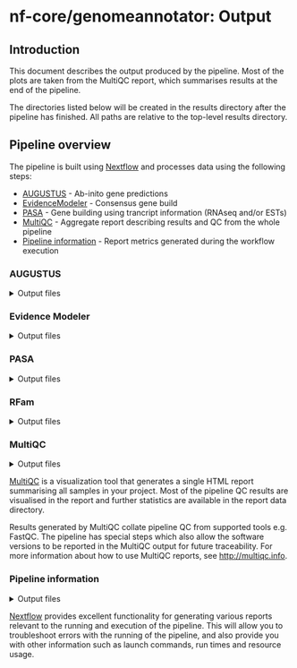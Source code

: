 # nf-core/genomeannotator: Output

## Introduction

This document describes the output produced by the pipeline. Most of the plots are taken from the MultiQC report, which summarises results at the end of the pipeline.

The directories listed below will be created in the results directory after the pipeline has finished. All paths are relative to the top-level results directory.

## Pipeline overview

The pipeline is built using [Nextflow](https://www.nextflow.io/) and processes data using the following steps:

* [AUGUSTUS](#augustus) - Ab-inito gene predictions
* [EvidenceModeler](#evidencemodeler) - Consensus gene build
* [PASA](#pasa) - Gene building using trancript information (RNAseq and/or ESTs)
* [MultiQC](#multiqc) - Aggregate report describing results and QC from the whole pipeline
* [Pipeline information](#pipeline-information) - Report metrics generated during the workflow execution

### AUGUSTUS

<details markdown="1">
<summary>Output files</summary>

* `annotations/augustus`
    * `*.augustus.gff`: The gene build produced by AUGUSTUS in GFF3 format.
    * `*.proteins.fa`: The protein sequences corresponding to the AUGUSTUS gene build. 
    * `*.cdna.fa`: The cDNA sequences corresponding to the AUGUSTUS gene build.
    * `*.cds.fa`: The CDS sequences corresponding to the AUGUSTUS gene build.

</details>

### Evidence Modeler

<details markdown="1">
<summary>Output files</summary>

* `annotations/evm`
   * `*.evm.gff`: The gene build produced by EVM in GFF3 format. 
   * `*.proteins.fa`: The protein sequences corresponding to the EVM gene build.
   * `*.cdna.fa`: The cDNA sequences corresponding to the EVM gene build.
   * `*.cds.fa`: The CDS sequences corresponding to the EVM gene build. 

</details>

### PASA

<details markdown="1">
<summary>Output files</summary>

* `annotations/pasa`
   * `*.pasa.gff`: The gene build produced by PASA in GFF3 format.
   * `*.proteins.fa`: The protein sequences corresponding to the PASA gene build.
   * `*.cdna.fa`: The cDNA sequences corresponding to the PASA gene build.
   * `*.cds.fa`: The CDS sequences corresponding to the PASA gene build.

</details>

### RFam

<details markdown="1">
<summary>Output files</summary>

* `annotations/ncrna`
   * `*.rfam.gff`: Non-coding RNA preductions using RFam 14.

</details>

### MultiQC

<details markdown="1">
<summary>Output files</summary>

- `multiqc/`
  - `multiqc_report.html`: a standalone HTML file that can be viewed in your web browser.
  - `multiqc_data/`: directory containing parsed statistics from the different tools used in the pipeline.
  - `multiqc_plots/`: directory containing static images from the report in various formats.

</details>

[MultiQC](http://multiqc.info) is a visualization tool that generates a single HTML report summarising all samples in your project. Most of the pipeline QC results are visualised in the report and further statistics are available in the report data directory.

Results generated by MultiQC collate pipeline QC from supported tools e.g. FastQC. The pipeline has special steps which also allow the software versions to be reported in the MultiQC output for future traceability. For more information about how to use MultiQC reports, see <http://multiqc.info>.

### Pipeline information

<details markdown="1">
<summary>Output files</summary>

- `pipeline_info/`
  - Reports generated by Nextflow: `execution_report.html`, `execution_timeline.html`, `execution_trace.txt` and `pipeline_dag.dot`/`pipeline_dag.svg`.
  - Reports generated by the pipeline: `pipeline_report.html`, `pipeline_report.txt` and `software_versions.yml`. The `pipeline_report*` files will only be present if the `--email` / `--email_on_fail` parameter's are used when running the pipeline.
  - Reformatted samplesheet files used as input to the pipeline: `samplesheet.valid.csv`.

</details>

[Nextflow](https://www.nextflow.io/docs/latest/tracing.html) provides excellent functionality for generating various reports relevant to the running and execution of the pipeline. This will allow you to troubleshoot errors with the running of the pipeline, and also provide you with other information such as launch commands, run times and resource usage.

